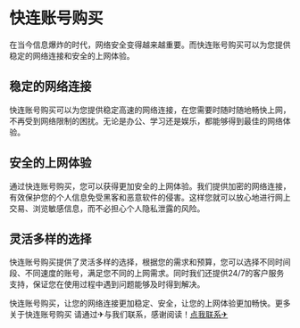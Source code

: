 # 快连账号购买

在当今信息爆炸的时代，网络安全变得越来越重要。而快连账号购买可以为您提供稳定的网络连接和安全的上网体验。

## 稳定的网络连接

快连账号购买可以为您提供稳定高速的网络连接，在您需要时随时随地畅快上网，不再受到网络限制的困扰。无论是办公、学习还是娱乐，都能够得到最佳的网络体验。

## 安全的上网体验

通过快连账号购买，您可以获得更加安全的上网体验。我们提供加密的网络连接，有效保护您的个人信息免受黑客和恶意软件的侵害。这样您就可以放心地进行网上交易、浏览敏感信息，而不必担心个人隐私泄露的风险。

## 灵活多样的选择

快连账号购买提供了灵活多样的选择，根据您的需求和预算，您可以选择不同时间段、不同速度的账号，满足您不同的上网需求。同时我们还提供24/7的客户服务支持，保证您在使用过程中遇到问题能够及时得到解决。

快连账号购买，让您的网络连接更加稳定、安全，让您的上网体验更加畅快。更多关于快连账号购买 请通过✈与我们联系，感谢阅读！[点我联系✈](https://dev.G208.com)